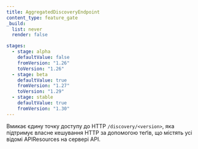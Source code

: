 ```yaml
---
title: AggregatedDiscoveryEndpoint
content_type: feature_gate
_build:
  list: never
  render: false

stages:
  - stage: alpha
    defaultValue: false
    fromVersion: "1.26"
    toVersion: "1.26"
  - stage: beta
    defaultValue: true
    fromVersion: "1.27"
    toVersion: "1.29"
  - stage: stable
    defaultValue: true
    fromVersion: "1.30"
---
```

Вмикає єдину точку доступу до HTTP `/discovery/<version>`, яка підтримує власне кешування HTTP за допомогою теґів, що містять усі відомі APIResources на сервері API.
